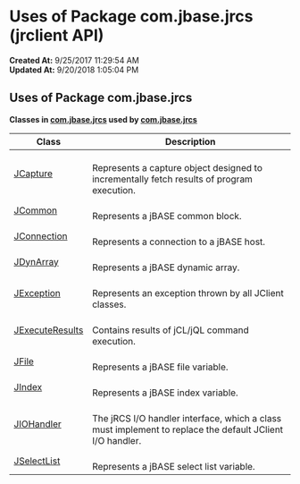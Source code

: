 # Uses of Package com.jbase.jrcs (jrclient   API)

**Created At:** 9/25/2017 11:29:54 AM  
**Updated At:** 9/20/2018 1:05:04 PM  


## Uses of Package com.jbase.jrcs



**Classes in [com.jbase.jrcs](/jrcs/com_jbase_jrcs_package-summary) used by [com.jbase.jrcs](/jrcs/com_jbase_jrcs_package-summary)**

| Class<br> |  Description<br> |
| --- | --- |
| [JCapture](/jrcs/com_jbase_jrcs_jcapture#com.jbase.jrcs)<br> | <br>Represents a capture object designed to incrementally fetch results of program execution.<br> |
| [JCommon](/jrcs/com_jbase_jrcs_jcommon#com.jbase.jrcs)<br> | <br>Represents a jBASE common block.<br> |
| [JConnection](/jrcs/com_jbase_jrcs_jconnection#com.jbase.jrcs)<br> | <br>Represents a connection to a jBASE host.<br> |
| [JDynArray](/jrcs/com_jbase_jrcs_jdynarray#com.jbase.jrcs)<br> | <br>Represents a jBASE dynamic array.<br> |
| [JException](/jrcs/com_jbase_jrcs_jexception#com.jbase.jrcs)<br> | <br>Represents an exception thrown by all JClient classes.<br> |
| [JExecuteResults](/jrcs/com_jbase_jrcs_jexecuteresults#com.jbase.jrcs)<br> | <br>Contains results of jCL/jQL command execution.<br> |
| [JFile](/jrcs/com_jbase_jrcs_jfile#com.jbase.jrcs)<br> | <br>Represents a jBASE file variable.<br> |
| [JIndex](/jrcs/com_jbase_jrcs_jfile#com.jbase.jrcs)<br> | <br>Represents a jBASE index variable.<br> |
| [JIOHandler](/jrcs/com_jbase_jrcs_jiohandler#com.jbase.jrcs)<br> | <br>The jRCS I/O handler interface, which a class must implement to replace the default JClient I/O handler.<br> |
| [JSelectList](/jrcs/com_jbase_jrcs_jiohandler#com.jbase.jrcs)<br> | <br>Represents a jBASE select list variable.<br> |
<!-- ======= START OF BOTTOM NAVBAR ====== -->
<!--   -->
